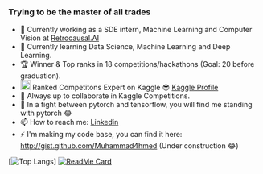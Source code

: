 ### Trying to be the master of all trades

- 🔭 Currently working as a SDE intern, Machine Learning and Computer Vision at <a href="https://Retrocausal.ai">Retrocausal.AI</a>
- 🌱 Currently learning Data Science, Machine Learning and Deep Learning.
- 🏆 Winner & Top ranks in 18 competitions/hackathons (Goal: 20 before graduation).
- <img width=20 height=20 src="https://cdn3.iconfinder.com/data/icons/logos-and-brands-adobe/512/189_Kaggle-512.png"> Ranked Competitons Expert on Kaggle 😎 <a href = "https://www.kaggle.com/muhammad4hmed">Kaggle Profile</a>
- 👯 Always up to collaborate in Kaggle Competitions.
- 🤔 In a fight between pytorch and tensorflow, you will find me standing with pytorch 😂
- 📫 How to reach me: <a href="https://www.linkedin.com/in/muhammad4hmed/">Linkedin</a>
- ⚡ I'm making my code base, you can find it here: http://gist.github.com/Muhammad4hmed (Under construction 😂)

[![Top Langs](https://github-readme-stats.vercel.app/api/top-langs/?username=Muhammad4hmed)]
[![ReadMe Card](https://github-readme-stats.vercel.app/api/pin/?username=Muhammad4hmed&repo=GML)](https://github.com/Muhammad4hmed/GML)
